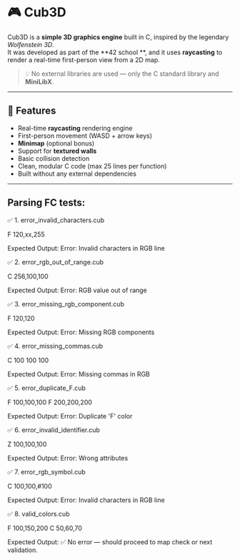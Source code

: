 # 🎮 Cub3D

Cub3D is a **simple 3D graphics engine** built in C, inspired by the legendary *Wolfenstein 3D*.  
It was developed as part of the **42 school **, and it uses **raycasting** to render a real-time first-person view from a 2D map.

> 💡 No external libraries are used — only the C standard library and **MiniLibX**.

---

## 🧠 Features

- Real-time **raycasting** rendering engine
- First-person movement (WASD + arrow keys)
- **Minimap** (optional bonus)
- Support for **textured walls**
- Basic collision detection
- Clean, modular C code (max 25 lines per function)
- Built without any external dependencies

---

## Parsing FC tests:

✅ 1. error_invalid_characters.cub

F 120,xx,255

Expected Output:
Error:
Invalid characters in RGB line

✅ 2. error_rgb_out_of_range.cub

C 256,100,100

Expected Output:
Error:
RGB value out of range

✅ 3. error_missing_rgb_component.cub

F 120,120

Expected Output:
Error:
Missing RGB components

✅ 4. error_missing_commas.cub

C 100 100 100

Expected Output:
Error:
Missing commas in RGB

✅ 5. error_duplicate_F.cub

F 100,100,100
F 200,200,200

Expected Output:
Error:
Duplicate 'F' color

✅ 6. error_invalid_identifier.cub

Z 100,100,100

Expected Output:
Error:
Wrong attributes

✅ 7. error_rgb_symbol.cub

C 100,100,#100

Expected Output:
Error:
Invalid characters in RGB line

✅ 8. valid_colors.cub

F 100,150,200
C 50,60,70

Expected Output:
✅ No error — should proceed to map check or next validation.